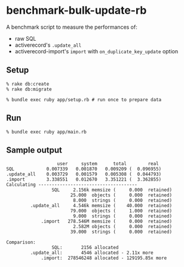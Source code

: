 # benchmark-bulk-update-rb
A benchmark script to measure the performances of:
- raw SQL
- activerecord's `.update_all`
- activerecord-import's `import` with `on_duplicate_key_update` option


## Setup
```
% rake db:create
% rake db:migrate

% bundle exec ruby app/setup.rb # run once to prepare data
```

## Run
```
% bundle exec ruby app/main.rb
```

## Sample output
```
                   user     system      total        real
SQL            0.007339   0.001870   0.009209 (  0.096955)
.update_all    0.003729   0.001579   0.005308 (  0.044793)
.import        3.338551   0.012670   3.351221 (  3.362855)
Calculating -------------------------------------
                 SQL     2.156k memsize (     0.000  retained)
                        25.000  objects (     0.000  retained)
                         8.000  strings (     0.000  retained)
         .update_all     4.546k memsize (    40.000  retained)
                        79.000  objects (     1.000  retained)
                         9.000  strings (     0.000  retained)
             .import   278.546M memsize (     0.000  retained)
                         2.582M objects (     0.000  retained)
                        39.000  strings (     0.000  retained)

Comparison:
                 SQL:       2156 allocated
         .update_all:       4546 allocated - 2.11x more
             .import:  278546248 allocated - 129195.85x more
```
